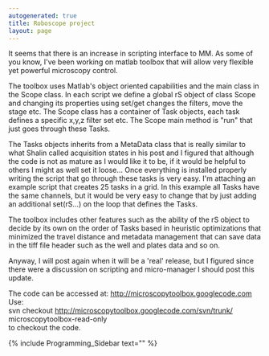 ```yaml
---
autogenerated: true
title: Roboscope project
layout: page
---
```


It seems that there is an increase in scripting interface to MM. As some
of you know, I've been working on matlab toolbox that will allow very
flexible yet powerful microscopy control.

The toolbox uses Matlab's object oriented capabilities and the main
class in the Scope class. In each script we define a global rS object of
class Scope and changing its properties using set/get changes the
filters, move the stage etc. The Scope class has a container of Task
objects, each task defines a specific x,y,z filter set etc. The Scope
main method is "run" that just goes through these Tasks.

The Tasks objects inherits from a MetaData class that is really similar
to what Shalin called acquisition states in his post and I figured that
although the code is not as mature as I would like it to be, if it would
be helpful to others I might as well set it loose... Once everything is
installed properly writing the script that go through these tasks is
very easy. I'm attaching an example script that creates 25 tasks in a
grid. In this example all Tasks have the same channels, but it would be
very easy to change that by just adding an additional set(rS...) on the
loop that defines the Tasks.

The toolbox includes other features such as the ability of the rS object
to decide by its own on the order of Tasks based in heuristic
optimizations that minimized the travel distance and metadata management
that can save data in the tiff file header such as the well and plates
data and so on.

Anyway, I will post again when it will be a 'real' release, but I
figured since there were a discussion on scripting and micro-manager I
should post this update.

The code can be accessed at: <http://microscopytoolbox.googlecode.com>  
Use:  
svn checkout <http://microscopytoolbox.googlecode.com/svn/trunk/>
microscopytoolbox-read-only  
to checkout the code.

{% include Programming_Sidebar text="" %}
